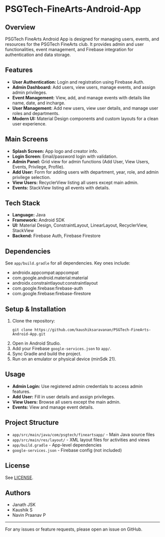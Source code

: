 # PSGTech-FineArts-Android-App

## Overview
PSGTech FineArts Android App is designed for managing users, events, and resources for the PSGTech FineArts club. It provides admin and user functionalities, event management, and Firebase integration for authentication and data storage.

## Features
- **User Authentication:** Login and registration using Firebase Auth.
- **Admin Dashboard:** Add users, view users, manage events, and assign admin privileges.
- **Event Management:** View, add, and manage events with details like name, date, and incharge.
- **User Management:** Add new users, view user details, and manage user roles and departments.
- **Modern UI:** Material Design components and custom layouts for a clean user experience.

## Main Screens
- **Splash Screen:** App logo and creator info.
- **Login Screen:** Email/password login with validation.
- **Admin Panel:** Grid view for admin functions (Add User, View Users, Events, Privilege, Profile).
- **Add User:** Form for adding users with department, year, role, and admin privilege selection.
- **View Users:** RecyclerView listing all users except main admin.
- **Events:** StackView listing all events with details.

## Tech Stack
- **Language:** Java
- **Framework:** Android SDK
- **UI:** Material Design, ConstraintLayout, LinearLayout, RecyclerView, StackView
- **Backend:** Firebase Auth, Firebase Firestore

## Dependencies
See `app/build.gradle` for all dependencies. Key ones include:
- androidx.appcompat:appcompat
- com.google.android.material:material
- androidx.constraintlayout:constraintlayout
- com.google.firebase:firebase-auth
- com.google.firebase:firebase-firestore

## Setup & Installation
1. Clone the repository:
   ```
   git clone https://github.com/kaushiksaravanan/PSGTech-FineArts-Android-App.git
   ```
2. Open in Android Studio.
3. Add your Firebase `google-services.json` to `app/`.
4. Sync Gradle and build the project.
5. Run on an emulator or physical device (minSdk 21).

## Usage
- **Admin Login:** Use registered admin credentials to access admin features.
- **Add User:** Fill in user details and assign privileges.
- **View Users:** Browse all users except the main admin.
- **Events:** View and manage event details.

## Project Structure
- `app/src/main/java/com/psgtech/fineartsapp/` - Main Java source files
- `app/src/main/res/layout/` - XML layout files for activities and views
- `app/build.gradle` - App-level dependencies
- `google-services.json` - Firebase config (not included)

## License
See [LICENSE](LICENSE).

## Authors
- Janath JSK
- Kaushik S
- Navin Praanav P

---
For any issues or feature requests, please open an issue on GitHub.